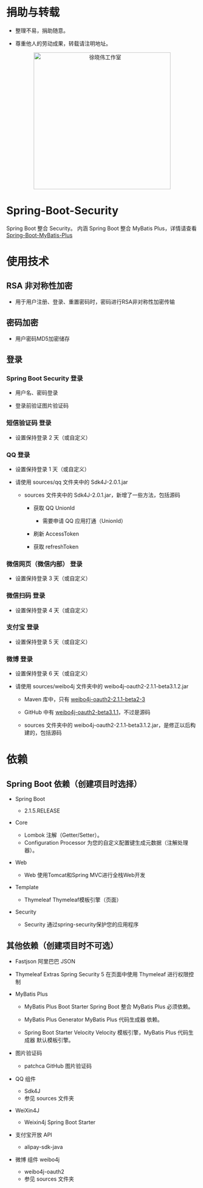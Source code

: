 # 捐助与转载

- 整理不易，捐助随意。

- 尊重他人的劳动成果，转载请注明地址。

<p align=center>
  <a href="https://xuxiaowei.com.cn">
    <img src="https://cdn2.xuxiaowei.com.cn/img/QRCode.png/xuxiaowei.com.cn" alt="徐晓伟工作室" width="360">
  </a>
</p>


# Spring-Boot-Security
Spring Boot 整合 Security。
内涵 Spring Boot 整合 MyBatis Plus，详情请查看 [Spring-Boot-MyBatis-Plus](https://github.com/XXWXHK/Spring-Boot-MyBatis-Plus)


# 使用技术

## RSA 非对称性加密

- 用于用户注册、登录、重置密码时，密码进行RSA非对称性加密传输

## 密码加密

- 用户密码MD5加密储存

## 登录

### Spring Boot Security 登录

- 用户名、密码登录

- 登录前验证图片验证码

### 短信验证码 登录

- 设置保持登录 2 天（或自定义）

### QQ 登录

- 设置保持登录 1 天（或自定义）


- 请使用 sources/qq 文件夹中的 Sdk4J-2.0.1.jar
    
    - sources 文件夹中的 Sdk4J-2.0.1.jar，新增了一些方法，包括源码
        
        - 获取 QQ UnionId
        
            - 需要申请 QQ 应用打通（UnionId）
            
        - 刷新 AccessToken
        
        - 获取 refreshToken

### 微信网页（微信内部） 登录

- 设置保持登录 3 天（或自定义）

### 微信扫码 登录

- 设置保持登录 4 天（或自定义）

### 支付宝 登录

- 设置保持登录 5 天（或自定义）

### 微博 登录

- 设置保持登录 6 天（或自定义）

- 请使用 sources/weibo4j 文件夹中的 weibo4j-oauth2-2.1.1-beta3.1.2.jar
    
    - Maven 库中，只有 [weibo4j-oauth2-2.1.1-beta2-3](https://mvnrepository.com/artifact/com.belerweb/weibo4j-oauth2)
    
    - GitHub 中有 [weibo4j-oauth2-beta3.1.1](https://github.com/sunxiaowei2014/weibo4j-oauth2-beta3.1.1)，不过是源码
    
    - sources 文件夹中的 weibo4j-oauth2-2.1.1-beta3.1.2.jar，是修正以后构建的，包括源码

# 依赖

## Spring Boot 依赖（创建项目时选择）

- Spring Boot
    - 2.1.5.RELEASE

- Core
    - Lombok                    注解（Getter/Setter）。
    - Configuration Processor   为您的自定义配置键生成元数据（注解处理器）。
    
- Web
    - Web                       使用Tomcat和Spring MVC进行全栈Web开发
    
- Template
	- Thymeleaf                 Thymeleaf模板引擎（页面）
    
- Security
    - Security                  通过spring-security保护您的应用程序
    
    
## 其他依赖（创建项目时不可选）

- Fastjson                              阿里巴巴 JSON

- Thymeleaf Extras Spring Security 5    在页面中使用 Thymeleaf 进行权限控制

- MyBatis Plus

    - MyBatis Plus Boot Starter         Spring Boot 整合 MyBatis Plus 必须依赖。
    
    - MyBatis Plus Generator            MyBatis Plus 代码生成器 依赖。
    
    - Spring Boot Starter Velocity      Velocity 模板引擎，MyBatis Plus 代码生成器 默认模板引擎。
    
- 图片验证码
    
    - patchca                           GitHub 图片验证码
    
- QQ 组件
    - Sdk4J       
    - 参见 sources 文件夹                      
    
- WeiXin4J

    - Weixin4j Spring Boot Starter
    
- 支付宝开放 API
    - alipay-sdk-java
    
- 微博 组件 weibo4j
    - weibo4j-oauth2        
    - 参见 sources 文件夹
    
